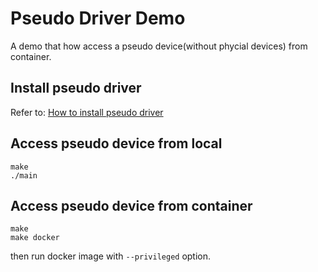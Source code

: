 # Pseudo Driver Demo

A demo that how access a pseudo device(without phycial devices) from container.

## Install pseudo driver

Refer to: [How to install pseudo driver](./driver/README.md)

## Access pseudo device from local

```
make
./main
```

## Access pseudo device from container

```
make
make docker
```

then run docker image with `--privileged` option.
